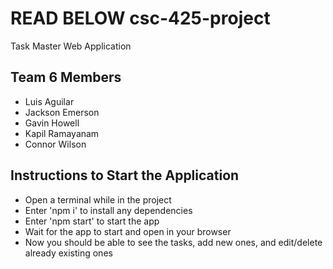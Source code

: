 # READ BELOW csc-425-project
Task Master Web Application
## Team 6 Members
- Luis Aguilar
- Jackson Emerson
- Gavin Howell
- Kapil Ramayanam
- Connor Wilson
## Instructions to Start the Application
- Open a terminal while in the project
- Enter 'npm i' to install any dependencies
- Enter 'npm start' to start the app
- Wait for the app to start and open in your browser
- Now you should be able to see the tasks, add new ones, and edit/delete already existing ones
